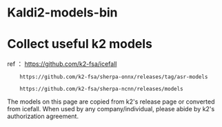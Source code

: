 # Kaldi2-models-bin

# Collect useful k2 models

ref ：  https://github.com/k2-fsa/icefall

        https://github.com/k2-fsa/sherpa-onnx/releases/tag/asr-models

        https://github.com/k2-fsa/sherpa-ncnn/releases/models


The models on this page are copied from k2's release page or converted from icefall. When used by any company/individual, please abide by k2's authorization agreement.
